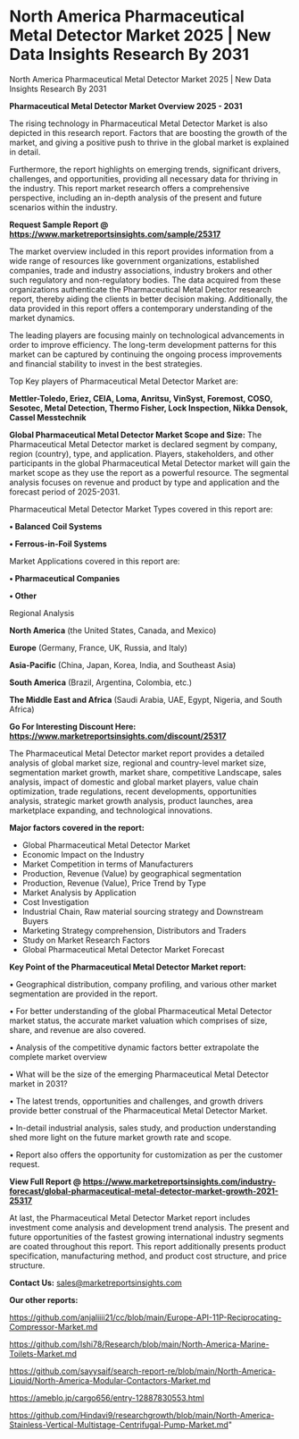 # North America Pharmaceutical Metal Detector Market 2025 | New Data Insights Research By 2031
North America Pharmaceutical Metal Detector Market 2025 | New Data Insights Research By 2031

<Strong> Pharmaceutical Metal Detector Market Overview 2025 - 2031</strong>

The rising technology in Pharmaceutical Metal Detector Market is also depicted in this research report. Factors that are boosting the growth of the market, and giving a positive push to thrive in the global market is explained in detail.

Furthermore, the report highlights on emerging trends, significant drivers, challenges, and opportunities, providing all necessary data for thriving in the industry. This report market research offers a comprehensive perspective, including an in-depth analysis of the present and future scenarios within the industry.

<strong>Request Sample Report @ <a href=https://www.marketreportsinsights.com/sample/25317>https://www.marketreportsinsights.com/sample/25317</a></strong>

The market overview included in this report provides information from a wide range of resources like government organizations, established companies, trade and industry associations, industry brokers and other such regulatory and non-regulatory bodies. The data acquired from these organizations authenticate the Pharmaceutical Metal Detector research report, thereby aiding the clients in better decision making. Additionally, the data provided in this report offers a contemporary understanding of the market dynamics.

The leading players are focusing mainly on technological advancements in order to improve efficiency. The long-term development patterns for this market can be captured by continuing the ongoing process improvements and financial stability to invest in the best strategies.

Top Key players of Pharmaceutical Metal Detector Market are:

<strong>Mettler-Toledo, Eriez, CEIA, Loma, Anritsu, VinSyst, Foremost, COSO, Sesotec, Metal Detection, Thermo Fisher, Lock Inspection, Nikka Densok, Cassel Messtechnik</strong>

<strong><b>Global Pharmaceutical Metal Detector Market Scope and Size:</b></strong>
The Pharmaceutical Metal Detector market is declared segment by company, region (country), type, and application. Players, stakeholders, and other participants in the global Pharmaceutical Metal Detector market will gain the market scope as they use the report as a powerful resource. The segmental analysis focuses on revenue and product by type and application and the forecast period of 2025-2031.

Pharmaceutical Metal Detector Market Types covered in this report are:

<strong>• Balanced Coil Systems

• Ferrous-in-Foil Systems</strong>

Market Applications covered in this report are:

<strong>• Pharmaceutical Companies

• Other</strong> 

Regional Analysis

<strong>North America</strong> (the United States, Canada, and Mexico)

<strong>Europe</strong> (Germany, France, UK, Russia, and Italy)

<strong>Asia-Pacific</strong> (China, Japan, Korea, India, and Southeast Asia)

<strong>South America</strong> (Brazil, Argentina, Colombia, etc.)

<strong>The Middle East and Africa</strong> (Saudi Arabia, UAE, Egypt, Nigeria, and South Africa)

<strong>Go For Interesting Discount Here: <a href=https://www.marketreportsinsights.com/discount/25317>https://www.marketreportsinsights.com/discount/25317</a></strong>

The Pharmaceutical Metal Detector market report provides a detailed analysis of global market size, regional and country-level market size, segmentation market growth, market share, competitive Landscape, sales analysis, impact of domestic and global market players, value chain optimization, trade regulations, recent developments, opportunities analysis, strategic market growth analysis, product launches, area marketplace expanding, and technological innovations.

<strong><b>Major factors covered in the report:</b></strong>
<ul>
  <li>Global Pharmaceutical Metal Detector Market </li>
  <li>Economic Impact on the Industry</li>
  <li>Market Competition in terms of Manufacturers</li>
  <li>Production, Revenue (Value) by geographical segmentation</li>
  <li>Production, Revenue (Value), Price Trend by Type</li>
  <li>Market Analysis by Application</li>
  <li>Cost Investigation</li>
  <li>Industrial Chain, Raw material sourcing strategy and Downstream Buyers</li>
  <li>Marketing Strategy comprehension, Distributors and Traders</li>
  <li>Study on Market Research Factors</li>
  <li>Global Pharmaceutical Metal Detector Market Forecast</li>
</ul>

<strong><b>Key Point of the Pharmaceutical Metal Detector Market report:</b></strong>

• Geographical distribution, company profiling, and various other market segmentation are provided in the report.

• For better understanding of the global Pharmaceutical Metal Detector market status, the accurate market valuation which comprises of size, share, and revenue are also covered.

• Analysis of the competitive dynamic factors better extrapolate the complete market overview

• What will be the size of the emerging Pharmaceutical Metal Detector market in 2031?

• The latest trends, opportunities and challenges, and growth drivers provide better construal of the Pharmaceutical Metal Detector Market.

• In-detail industrial analysis, sales study, and production understanding shed more light on the future market growth rate and scope.

• Report also offers the opportunity for customization as per the customer request.

<strong><b>View Full Report @ <a href=https://www.marketreportsinsights.com/industry-forecast/global-pharmaceutical-metal-detector-market-growth-2021-25317>https://www.marketreportsinsights.com/industry-forecast/global-pharmaceutical-metal-detector-market-growth-2021-25317</a></b></strong>


At last, the Pharmaceutical Metal Detector Market report includes investment come analysis and development trend analysis. The present and future opportunities of the fastest growing international industry segments are coated throughout this report. This report additionally presents product specification, manufacturing method, and product cost structure, and price structure.

<strong>Contact Us:</strong>
sales@marketreportsinsights.com

<strong>Our other reports:</strong>

<a href=https://github.com/anjaliiii21/cc/blob/main/Europe-API-11P-Reciprocating-Compressor-Market.md>https://github.com/anjaliiii21/cc/blob/main/Europe-API-11P-Reciprocating-Compressor-Market.md</a>

<a href=https://github.com/Ishi78/Research/blob/main/North-America-Marine-Toilets-Market.md>https://github.com/Ishi78/Research/blob/main/North-America-Marine-Toilets-Market.md</a>

<a href=https://github.com/sayysaif/search-report-re/blob/main/North-America-Liquid/North-America-Modular-Contactors-Market.md>https://github.com/sayysaif/search-report-re/blob/main/North-America-Liquid/North-America-Modular-Contactors-Market.md</a>

<a href=https://ameblo.jp/cargo656/entry-12887830553.html>https://ameblo.jp/cargo656/entry-12887830553.html</a>

<a href=https://github.com/Hindavi9/researchgrowth/blob/main/North-America-Stainless-Vertical-Multistage-Centrifugal-Pump-Market.md>https://github.com/Hindavi9/researchgrowth/blob/main/North-America-Stainless-Vertical-Multistage-Centrifugal-Pump-Market.md</a>"
